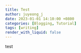 ```yaml
---
title: Test
author: juyeong_j
date: 2023-01-01 14:10:00 +0800
categories: [Blogging, Tutorial]
tags: [writing]
render_with_liquid: false
---
```


test
